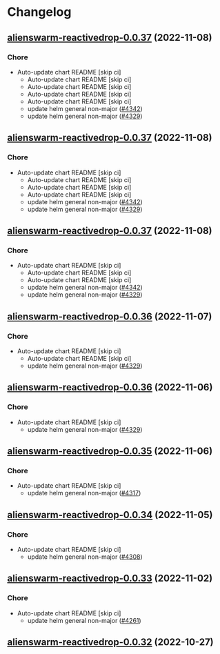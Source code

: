 # Changelog



## [alienswarm-reactivedrop-0.0.37](https://github.com/truecharts/charts/compare/alienswarm-reactivedrop-0.0.35...alienswarm-reactivedrop-0.0.37) (2022-11-08)

### Chore

- Auto-update chart README [skip ci]
  - Auto-update chart README [skip ci]
  - Auto-update chart README [skip ci]
  - Auto-update chart README [skip ci]
  - Auto-update chart README [skip ci]
  - update helm general non-major ([#4342](https://github.com/truecharts/charts/issues/4342))
  - update helm general non-major ([#4329](https://github.com/truecharts/charts/issues/4329))




## [alienswarm-reactivedrop-0.0.37](https://github.com/truecharts/charts/compare/alienswarm-reactivedrop-0.0.35...alienswarm-reactivedrop-0.0.37) (2022-11-08)

### Chore

- Auto-update chart README [skip ci]
  - Auto-update chart README [skip ci]
  - Auto-update chart README [skip ci]
  - Auto-update chart README [skip ci]
  - update helm general non-major ([#4342](https://github.com/truecharts/charts/issues/4342))
  - update helm general non-major ([#4329](https://github.com/truecharts/charts/issues/4329))




## [alienswarm-reactivedrop-0.0.37](https://github.com/truecharts/charts/compare/alienswarm-reactivedrop-0.0.35...alienswarm-reactivedrop-0.0.37) (2022-11-08)

### Chore

- Auto-update chart README [skip ci]
  - Auto-update chart README [skip ci]
  - Auto-update chart README [skip ci]
  - update helm general non-major ([#4342](https://github.com/truecharts/charts/issues/4342))
  - update helm general non-major ([#4329](https://github.com/truecharts/charts/issues/4329))




## [alienswarm-reactivedrop-0.0.36](https://github.com/truecharts/charts/compare/alienswarm-reactivedrop-0.0.35...alienswarm-reactivedrop-0.0.36) (2022-11-07)

### Chore

- Auto-update chart README [skip ci]
  - Auto-update chart README [skip ci]
  - update helm general non-major ([#4329](https://github.com/truecharts/charts/issues/4329))




## [alienswarm-reactivedrop-0.0.36](https://github.com/truecharts/charts/compare/alienswarm-reactivedrop-0.0.35...alienswarm-reactivedrop-0.0.36) (2022-11-06)

### Chore

- Auto-update chart README [skip ci]
  - update helm general non-major ([#4329](https://github.com/truecharts/charts/issues/4329))




## [alienswarm-reactivedrop-0.0.35](https://github.com/truecharts/charts/compare/alienswarm-reactivedrop-0.0.34...alienswarm-reactivedrop-0.0.35) (2022-11-06)

### Chore

- Auto-update chart README [skip ci]
  - update helm general non-major ([#4317](https://github.com/truecharts/charts/issues/4317))




## [alienswarm-reactivedrop-0.0.34](https://github.com/truecharts/charts/compare/alienswarm-reactivedrop-0.0.33...alienswarm-reactivedrop-0.0.34) (2022-11-05)

### Chore

- Auto-update chart README [skip ci]
  - update helm general non-major ([#4308](https://github.com/truecharts/charts/issues/4308))




## [alienswarm-reactivedrop-0.0.33](https://github.com/truecharts/charts/compare/alienswarm-reactivedrop-0.0.32...alienswarm-reactivedrop-0.0.33) (2022-11-02)

### Chore

- Auto-update chart README [skip ci]
  - update helm general non-major ([#4261](https://github.com/truecharts/charts/issues/4261))




## [alienswarm-reactivedrop-0.0.32](https://github.com/truecharts/charts/compare/alienswarm-reactivedrop-0.0.31...alienswarm-reactivedrop-0.0.32) (2022-10-27)

